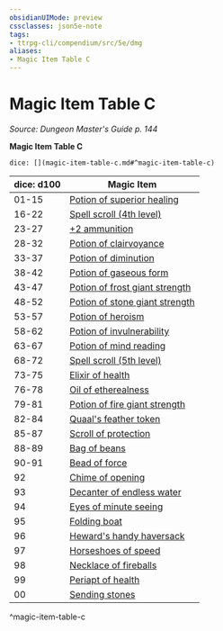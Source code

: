 ```yaml
---
obsidianUIMode: preview
cssclasses: json5e-note
tags:
- ttrpg-cli/compendium/src/5e/dmg
aliases:
- Magic Item Table C
---
```

# Magic Item Table C
*Source: Dungeon Master's Guide p. 144* 

**Magic Item Table C**

`dice: [](magic-item-table-c.md#^magic-item-table-c)`

| dice: d100 | Magic Item |
|------------|------------|
| 01-15 | [Potion of superior healing](/3-Mechanics/CLI/items/potion-of-superior-healing-xdmg.md) |
| 16-22 | [Spell scroll (4th level)](/3-Mechanics/CLI/items/spell-scroll-level-4-xdmg.md) |
| 23-27 | [+2 ammunition](/3-Mechanics/CLI/items/2-ammunition-xdmg.md) |
| 28-32 | [Potion of clairvoyance](/3-Mechanics/CLI/items/potion-of-clairvoyance-xdmg.md) |
| 33-37 | [Potion of diminution](/3-Mechanics/CLI/items/potion-of-diminution-xdmg.md) |
| 38-42 | [Potion of gaseous form](/3-Mechanics/CLI/items/potion-of-gaseous-form-xdmg.md) |
| 43-47 | [Potion of frost giant strength](/3-Mechanics/CLI/items/potion-of-frost-giant-strength-xdmg.md) |
| 48-52 | [Potion of stone giant strength](/3-Mechanics/CLI/items/potion-of-stone-giant-strength-xdmg.md) |
| 53-57 | [Potion of heroism](/3-Mechanics/CLI/items/potion-of-heroism-xdmg.md) |
| 58-62 | [Potion of invulnerability](/3-Mechanics/CLI/items/potion-of-invulnerability-xdmg.md) |
| 63-67 | [Potion of mind reading](/3-Mechanics/CLI/items/potion-of-mind-reading-xdmg.md) |
| 68-72 | [Spell scroll (5th level)](/3-Mechanics/CLI/items/spell-scroll-level-5-xdmg.md) |
| 73-75 | [Elixir of health](/3-Mechanics/CLI/items/elixir-of-health-xdmg.md) |
| 76-78 | [Oil of etherealness](/3-Mechanics/CLI/items/oil-of-etherealness-xdmg.md) |
| 79-81 | [Potion of fire giant strength](/3-Mechanics/CLI/items/potion-of-fire-giant-strength-xdmg.md) |
| 82-84 | [Quaal's feather token](/3-Mechanics/CLI/items/quaals-feather-token-xdmg.md) |
| 85-87 | [Scroll of protection](/3-Mechanics/CLI/items/scroll-of-protection-xdmg.md) |
| 88-89 | [Bag of beans](/3-Mechanics/CLI/items/bag-of-beans-xdmg.md) |
| 90-91 | [Bead of force](/3-Mechanics/CLI/items/bead-of-force-xdmg.md) |
| 92 | [Chime of opening](/3-Mechanics/CLI/items/chime-of-opening-xdmg.md) |
| 93 | [Decanter of endless water](/3-Mechanics/CLI/items/decanter-of-endless-water-xdmg.md) |
| 94 | [Eyes of minute seeing](/3-Mechanics/CLI/items/eyes-of-minute-seeing-xdmg.md) |
| 95 | [Folding boat](/3-Mechanics/CLI/items/folding-boat-xdmg.md) |
| 96 | [Heward's handy haversack](/3-Mechanics/CLI/items/hewards-handy-haversack-xdmg.md) |
| 97 | [Horseshoes of speed](/3-Mechanics/CLI/items/horseshoes-of-speed-xdmg.md) |
| 98 | [Necklace of fireballs](/3-Mechanics/CLI/items/necklace-of-fireballs-xdmg.md) |
| 99 | [Periapt of health](/3-Mechanics/CLI/items/periapt-of-health-xdmg.md) |
| 00 | [Sending stones](/3-Mechanics/CLI/items/sending-stones-xdmg.md) |
^magic-item-table-c